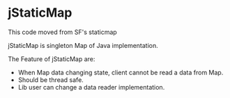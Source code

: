 jStaticMap
==========

This code moved from SF's staticmap

jStaticMap is singleton Map of Java implementation.

The Feature of jStaticMap are:

- When Map<T> data changing state, client cannot be read a data from Map<T>.
- Should be thread safe.
- Lib user can change a data reader implementation.

